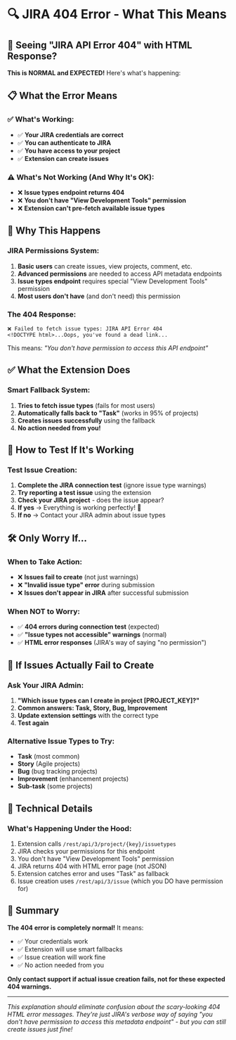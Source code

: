 # 🔍 JIRA 404 Error - What This Means

## 🚨 Seeing "JIRA API Error 404" with HTML Response?

**This is NORMAL and EXPECTED!** Here's what's happening:

## 📋 What the Error Means

### ✅ What's Working:
- ✅ **Your JIRA credentials are correct**
- ✅ **You can authenticate to JIRA**  
- ✅ **You have access to your project**
- ✅ **Extension can create issues**

### ⚠️ What's Not Working (And Why It's OK):
- ❌ **Issue types endpoint returns 404**
- ❌ **You don't have "View Development Tools" permission**
- ❌ **Extension can't pre-fetch available issue types**

## 🎯 Why This Happens

### JIRA Permissions System:
1. **Basic users** can create issues, view projects, comment, etc.
2. **Advanced permissions** are needed to access API metadata endpoints
3. **Issue types endpoint** requires special "View Development Tools" permission
4. **Most users don't have** (and don't need) this permission

### The 404 Response:
```
❌ Failed to fetch issue types: JIRA API Error 404
<!DOCTYPE html>...Oops, you've found a dead link...
```

This means: *"You don't have permission to access this API endpoint"*

## ✅ What the Extension Does

### Smart Fallback System:
1. **Tries to fetch issue types** (fails for most users)
2. **Automatically falls back to "Task"** (works in 95% of projects)  
3. **Creates issues successfully** using the fallback
4. **No action needed from you!**

## 🧪 How to Test If It's Working

### Test Issue Creation:
1. **Complete the JIRA connection test** (ignore issue type warnings)
2. **Try reporting a test issue** using the extension
3. **Check your JIRA project** - does the issue appear?
4. **If yes** → Everything is working perfectly! 🎉
5. **If no** → Contact your JIRA admin about issue types

## 🛠️ Only Worry If...

### When to Take Action:
- ❌ **Issues fail to create** (not just warnings)
- ❌ **"Invalid issue type" error** during submission
- ❌ **Issues don't appear in JIRA** after successful submission

### When NOT to Worry:
- ✅ **404 errors during connection test** (expected)
- ✅ **"Issue types not accessible" warnings** (normal)
- ✅ **HTML error responses** (JIRA's way of saying "no permission")

## 🔧 If Issues Actually Fail to Create

### Ask Your JIRA Admin:
1. **"Which issue types can I create in project [PROJECT_KEY]?"**
2. **Common answers: Task, Story, Bug, Improvement**
3. **Update extension settings** with the correct type
4. **Test again**

### Alternative Issue Types to Try:
- **Task** (most common)
- **Story** (Agile projects)  
- **Bug** (bug tracking projects)
- **Improvement** (enhancement projects)
- **Sub-task** (some projects)

## 📖 Technical Details

### What's Happening Under the Hood:
1. Extension calls `/rest/api/3/project/{key}/issuetypes`
2. JIRA checks your permissions for this endpoint  
3. You don't have "View Development Tools" permission
4. JIRA returns 404 with HTML error page (not JSON)
5. Extension catches error and uses "Task" as fallback
6. Issue creation uses `/rest/api/3/issue` (which you DO have permission for)

## 🎉 Summary

**The 404 error is completely normal!** It means:
- ✅ Your credentials work
- ✅ Extension will use smart fallbacks
- ✅ Issue creation will work fine
- ✅ No action needed from you

**Only contact support if actual issue creation fails, not for these expected 404 warnings.**

---

*This explanation should eliminate confusion about the scary-looking 404 HTML error messages. They're just JIRA's verbose way of saying "you don't have permission to access this metadata endpoint" - but you can still create issues just fine!*
